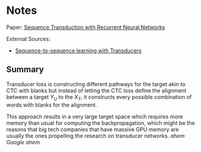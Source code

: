 # Notes

Paper: [Sequence Transduction with Recurrent Neural Networks](https://arxiv.org/pdf/1211.3711.pdf)

External Sources:

- [Sequence-to-sequence learning with Transducers](https://lorenlugosch.github.io/posts/2020/11/transducer/)

## Summary

Transducer loss is constructing different pathways for the target akin to CTC with blanks but instead of letting the CTC loss define the alignment between a target $Y_U$ to the $X_T$, it constructs every possible combination of words with blanks for the alignment.

This approach results in a very large target space which requires more memory than usual for computing the backpropagation, which might be the reasons that big tech companies that have massive GPU memory are usually the ones propelling the research on transducer networks. *ahem Google ahem*
